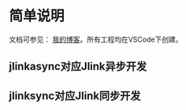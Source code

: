 # 简单说明

文档可参见： [我的博客](http://www.hudi.site/)。所有工程均在VSCode下创建。

## jlinkasync对应Jlink异步开发

## jlinksync对应Jlink同步开发

